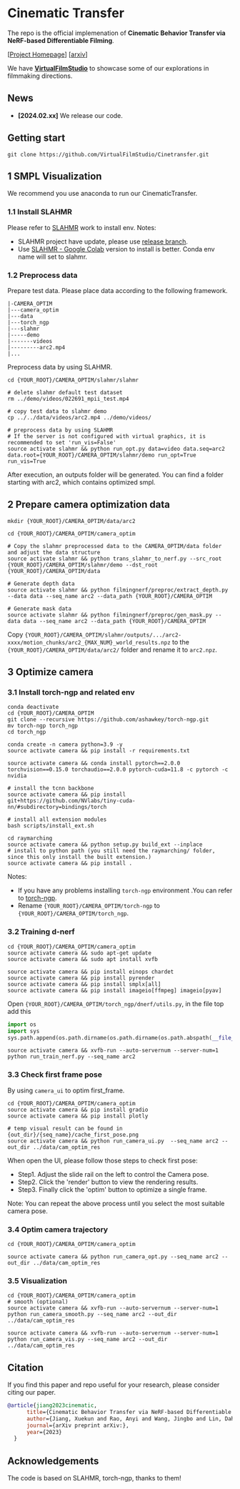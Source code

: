 # Cinematic Transfer

The repo is the official implemenation of **Cinematic Behavior Transfer via NeRF-based Differentiable Filming**.

[[Project Homepage]( https://virtualfilmstudio.github.io/projects/cinetransfer/)] [[arxiv](https://arxiv.org/pdf/2311.17754.pdf)]

We have **[VirtualFilmStudio](https://virtualfilmstudio.github.io/)** to showcase some of our explorations in filmmaking directions.

## News
- **[2024.02.xx]** We release our code.
## Getting start
```shell
git clone https://github.com/VirtualFilmStudio/Cinetransfer.git
```
## 1 SMPL Visualization
We recommend you use anaconda to run our CinematicTransfer. 
### 1.1 Install SLAHMR
Please refer to [SLAHMR](https://github.com/vye16/slahmr/tree/release) work to install env.
Notes: 

- SLAHMR project have update, please use [release branch](https://github.com/vye16/slahmr/tree/release). 
- Use [SLAHMR - Google Colab](https://colab.research.google.com/drive/1IFvek5DSgKb80vtSvXAXh1xmBFMJuxeL?usp=sharing) version to install  is better. Conda env name will set to slahmr.
### 1.2 Preprocess data
Prepare test data. Please place data according to the following framework. 
```shell
|-CAMERA_OPTIM
|---camera_optim
|---data
|---torch_ngp
|---slahmr
|-----demo
|-------videos
|---------arc2.mp4 
|...
```
Preprocess data by using SLAHMR.
```shell
cd {YOUR_ROOT}/CAMERA_OPTIM/slahmr/slahmr

# delete slahmr default test dataset
rm ../demo/videos/022691_mpii_test.mp4

# copy test data to slahmr demo
cp ../../data/videos/arc2.mp4 ../demo/videos/

# preprocess data by using SLAHMR
# If the server is not configured with virtual graphics, it is recommended to set 'run_vis=False'
source activate slahmr && python run_opt.py data=video data.seq=arc2 data.root={YOUR_ROOT}/CAMERA_OPTIM/slahmr/demo run_opt=True run_vis=True
```
After execution, an outputs folder will be generated. You can find a folder starting with arc2, which contains optimized smpl.

## 2 Prepare camera optimization data
```shell
mkdir {YOUR_ROOT}/CAMERA_OPTIM/data/arc2

cd {YOUR_ROOT}/CAMERA_OPTIM/camera_optim

# Copy the slahmr preprocessed data to the CAMERA_OPTIM/data folder and adjust the data structure
source activate slahmr && python trans_slahmr_to_nerf.py --src_root {YOUR_ROOT}/CAMERA_OPTIM/slahmr/demo --dst_root {YOUR_ROOT}/CAMERA_OPTIM/data

# Generate depth data
source activate slahmr && python filmingnerf/preproc/extract_depth.py --data data --seq_name arc2 --data_path {YOUR_ROOT}/CAMERA_OPTIM

# Generate mask data
source activate slahmr && python filmingnerf/preproc/gen_mask.py --data data --seq_name arc2 --data_path {YOUR_ROOT}/CAMERA_OPTIM
```
Copy `{YOUR_ROOT}/CAMERA_OPTIM/slahmr/outputs/.../arc2-xxxx/motion_chunks/arc2_{MAX_NUM}_world_results.npz` to the `{YOUR_ROOT}/CAMERA_OPTIM/data/arc2/` folder and rename it to `arc2.npz`.


## 3 Optimize camera
### 3.1 Install torch-ngp and related env

```shell
conda deactivate
cd {YOUR_ROOT}/CAMERA_OPTIM
git clone --recursive https://github.com/ashawkey/torch-ngp.git
mv torch-ngp torch_ngp
cd torch_ngp

conda create -n camera python=3.9 -y
source activate camera && pip install -r requirements.txt

source activate camera && conda install pytorch==2.0.0 torchvision==0.15.0 torchaudio==2.0.0 pytorch-cuda=11.8 -c pytorch -c nvidia

# install the tcnn backbone
source activate camera && pip install git+https://github.com/NVlabs/tiny-cuda-nn/#subdirectory=bindings/torch

# install all extension modules
bash scripts/install_ext.sh

cd raymarching
source activate camera && python setup.py build_ext --inplace
# install to python path (you still need the raymarching/ folder, since this only install the built extension.)
source activate camera && pip install . 
```
Notes:
- If you have any problems installing ```torch-ngp``` environment .You can refer to [torch-ngp](https://github.com/ashawkey/torch-ngp).
- Rename ```{YOUR_ROOT}/CAMERA_OPTIM/torch-ngp``` to ```{YOUR_ROOT}/CAMERA_OPTIM/torch_ngp```.

### 3.2 Training d-nerf
```shell
cd {YOUR_ROOT}/CAMERA_OPTIM/camera_optim
source activate camera && sudo apt-get update 
source activate camera && sudo apt install xvfb

source activate camera && pip install einops chardet
source activate camera && pip install pyrender
source activate camera && pip install smplx[all]
source activate camera && pip install imageio[ffmpeg] imageio[pyav]
```
Open ```{YOUR_ROOT}/CAMERA_OPTIM/torch_ngp/dnerf/utils.py```, in the file top add this
```python
import os
import sys
sys.path.append(os.path.dirname(os.path.dirname(os.path.abspath(__file__))))
```

```shell
source activate camera && xvfb-run --auto-servernum --server-num=1 python run_train_nerf.py --seq_name arc2
```

### 3.3 Check first frame pose
By using ```camera_ui``` to optim first_frame. 
```shell
cd {YOUR_ROOT}/CAMERA_OPTIM/camera_optim
source activate camera && pip install gradio
source activate camera && pip install plotly

# temp visual result can be found in {out_dir}/{seq_name}/cache_first_pose.png
source activate camera && python run_camera_ui.py  --seq_name arc2 --out_dir ../data/cam_optim_res
```
When open the UI, please follow those steps to check first pose:
- Step1. Adjust the slide rail on the left to control the Camera pose.
- Step2. Click the 'render' button to view the rendering results.
- Step3. Finally click the 'optim' button to optimize a single frame.

Note: You can repeat the above process until you select the most suitable camera pose.

### 3.4 Optim camera trajectory
```shell
cd {YOUR_ROOT}/CAMERA_OPTIM/camera_optim

source activate camera && python run_camera_opt.py --seq_name arc2 --out_dir ../data/cam_optim_res
```

### 3.5 Visualization
```shell
cd {YOUR_ROOT}/CAMERA_OPTIM/camera_optim
# smooth (optional)
source activate camera && xvfb-run --auto-servernum --server-num=1 python run_camera_smooth.py --seq_name arc2 --out_dir ../data/cam_optim_res

source activate camera && xvfb-run --auto-servernum --server-num=1 python run_camera_vis.py --seq_name arc2 --out_dir ../data/cam_optim_res
```

## Citation

If you find this paper and repo useful for your research, please consider citing our paper.

```bibtex
@article{jiang2023cinematic,
      title={Cinematic Behavior Transfer via NeRF-based Differentiable Filming},
      author={Jiang, Xuekun and Rao, Anyi and Wang, Jingbo and Lin, Dahua and Dai, Bo},
      journal={arXiv preprint arXiv:},
      year={2023}
  }
```

## Acknowledgements
The code is based on SLAHMR, torch-ngp, thanks to them!
